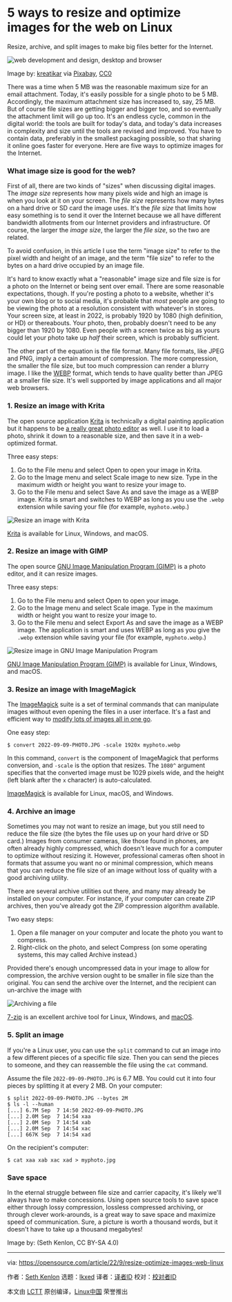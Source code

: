 [#]: subject: "5 ways to resize and optimize images for the web on Linux"
[#]: via: "https://opensource.com/article/22/9/resize-optimize-images-web-linux"
[#]: author: "Seth Kenlon https://opensource.com/users/seth"
[#]: collector: "lkxed"
[#]: translator: " "
[#]: reviewer: " "
[#]: publisher: " "
[#]: url: " "

5 ways to resize and optimize images for the web on Linux
======
Resize, archive, and split images to make big files better for the Internet.

![web development and design, desktop and browser][1]

Image by: [kreatikar][2] via [Pixabay][3], [CC0][4]

There was a time when 5 MB was the reasonable maximum size for an email attachment. Today, it's easily possible for a single photo to be 5 MB. Accordingly, the maximum attachment size has increased to, say, 25 MB. But of course file sizes are getting bigger and bigger too, and so eventually the attachment limit will go up too. It's an endless cycle, common in the digital world: the tools are built for today's data, and today's data increases in complexity and size until the tools are revised and improved. You have to contain data, preferably in the smallest packaging possible, so that sharing it online goes faster for everyone. Here are five ways to optimize images for the Internet.

### What image size is good for the web?

First of all, there are two kinds of "sizes" when discussing digital images. The *image size* represents how many pixels wide and high an image is when you look at it on your screen. The *file size* represents how many bytes on a hard drive or SD card the image uses. It's the *file size* that limits how easy something is to send it over the Internet because we all have different bandwidth allotments from our Internet providers and infrastructure. Of course, the larger the *image size*, the larger the *file size*, so the two are related.

To avoid confusion, in this article I use the term "image size" to refer to the pixel width and height of an image, and the term "file size" to refer to the bytes on a hard drive occupied by an image file.

It's hard to know exactly what a "reasonable" image size and file size is for a photo on the Internet or being sent over email. There are some reasonable expectations, though. If you're posting a photo to a website, whether it's your own blog or to social media, it's probable that *most* people are going to be viewing the photo at a resolution consistent with whatever's in stores. Your screen size, at least in 2022, is probably 1920 by 1080 (high definition, or HD) or thereabouts. Your photo, then, probably doesn't need to be any bigger than 1920 by 1080. Even people with a screen twice as big as yours could let your photo take up *half* their screen, which is probably sufficient.

The other part of the equation is the file format. Many file formats, like JPEG and PNG, imply a certain amount of compression. The more compression, the smaller the file size, but too much compression can render a blurry image. I like the [WEBP][5] format, which tends to have quality better than JPEG at a smaller file size. It's well supported by image applications and all major web browsers.

### 1. Resize an image with Krita

The open source application [Krita][6] is technically a digital painting application but it happens to be [a really great photo editor][7] as well. I use it to load a photo, shrink it down to a reasonable size, and then save it in a web-optimized format.

Three easy steps:

1. Go to the File menu and select Open to open your image in Krita.
2. Go to the Image menu and select Scale image to new size. Type in the maximum width or height you want to resize your image to.
3. Go to the File menu and select Save As and save the image as a WEBP image. Krita is smart and switches to WEBP as long as you use the `.webp` extension while saving your file (for example, `myphoto.webp`.)

![Resize an image with Krita][8]

[Krita][9] is available for Linux, Windows, and macOS.

### 2. Resize an image with GIMP

The open source [GNU Image Manipulation Program (GIMP)][10] is a photo editor, and it can resize images.

Three easy steps:

1. Go to the File menu and select Open to open your image.
2. Go to the Image menu and select Scale image. Type in the maximum width or height you want to resize your image to.
3. Go to the File menu and select Export As and save the image as a WEBP image. The application is smart and uses WEBP as long as you give the `.webp` extension while saving your file (for example, `myphoto.webp`.)

![Resize image in GNU Image Manipulation Program][11]

[GNU Image Manipulation Program (GIMP)][12] is available for Linux, Windows, and macOS.

### 3. Resize an image with ImageMagick

The [ImageMagick][13] suite is a set of terminal commands that can manipulate images without even opening the files in a user interface. It's a fast and efficient way to [modify lots of images all in one go][14].

One easy step:

```
$ convert 2022-09-09-PHOTO.JPG -scale 1920x myphoto.webp
```

In this command, `convert` is the component of ImageMagick that performs conversion, and `-scale` is the option that resizes. The `1080^` argument specifies that the converted image must be 1029 pixels wide, and the height (left blank after the `x` character) is auto-calculated.

[ImageMagick][15] is available for Linux, macOS, and Windows.

### 4. Archive an image

Sometimes you may not want to resize an image, but you still need to reduce the file size (the bytes the file uses up on your hard drive or SD card.) Images from consumer cameras, like those found in phones, are often already highly compressed, which doesn't leave much for a computer to optimize without resizing it. However, professional cameras often shoot in formats that assume you want no or minimal compression, which means that you can reduce the file size of an image without loss of quality with a good archiving utility.

There are several archive utilities out there, and many may already be installed on your computer. For instance, if your computer can create ZIP archives, then you've already got the ZIP compression algorithm available.

Two easy steps:

1. Open a file manager on your computer and locate the photo you want to compress.
2. Right-click on the photo, and select Compress (on some operating systems, this may called Archive instead.)

Provided there's enough uncompressed data in your image to allow for compression, the archive version ought to be smaller in file size than the original. You can send the archive over the Internet, and the recipient can un-archive the image with

![Archiving a file][16]

[7-zip][17] is an excellent archive tool for Linux, Windows, and [macOS][18].

### 5. Split an image

If you're a Linux user, you can use the `split` command to cut an image into a few different pieces of a specific file size. Then you can send the pieces to someone, and they can reassemble the file using the `cat` command.

Assume the file `2022-09-09-PHOTO.JPG` is 6.7 MB. You could cut it into four pieces by splitting it at every 2 MB. On your computer:

```
$ split 2022-09-09-PHOTO.JPG --bytes 2M
$ ls -l --human
[...] 6.7M Sep  7 14:50 2022-09-09-PHOTO.JPG
[...] 2.0M Sep  7 14:54 xaa
[...] 2.0M Sep  7 14:54 xab
[...] 2.0M Sep  7 14:54 xac
[...] 667K Sep  7 14:54 xad
```

On the recipient's computer:

```
$ cat xaa xab xac xad > myphoto.jpg
```

### Save space

In the eternal struggle between file size and carrier capacity, it's likely we'll always have to make concessions. Using open source tools to save space either through lossy compression, lossless compressed archiving, or through clever work-arounds, is a great way to save space and maximize speed of communication. Sure, a picture is worth a thousand words, but it doesn't have to take up a thousand megabytes!

Image by: (Seth Kenlon, CC BY-SA 4.0)

--------------------------------------------------------------------------------

via: https://opensource.com/article/22/9/resize-optimize-images-web-linux

作者：[Seth Kenlon][a]
选题：[lkxed][b]
译者：[译者ID](https://github.com/译者ID)
校对：[校对者ID](https://github.com/校对者ID)

本文由 [LCTT](https://github.com/LCTT/TranslateProject) 原创编译，[Linux中国](https://linux.cn/) 荣誉推出

[a]: https://opensource.com/users/seth
[b]: https://github.com/lkxed
[1]: https://opensource.com/sites/default/files/lead-images/web_browser_desktop_devlopment_design_system_computer.jpg
[2]: https://pixabay.com/en/users/kreatikar-8562930/
[3]: https://pixabay.com/en/webdesign-design-web-website-3411373/
[4]: https://pixabay.com/en/service/terms/#usage
[5]: https://opensource.com/article/20/4/webp-image-compression
[6]: http://krita.org
[7]: https://opensource.com/article/21/12/open-source-photo-editing-krita
[8]: https://opensource.com/sites/default/files/2022-09/krita-resize.webp
[9]: http://krita.org
[10]: http://gimp.org
[11]: https://opensource.com/sites/default/files/2022-09/gimp-resize.webp
[12]: http://gimp.org
[13]: https://imagemagick.org/
[14]: https://opensource.com/article/17/8/imagemagick
[15]: https://imagemagick.org/script/download.php
[16]: https://opensource.com/sites/default/files/2022-09/gnome-compress.webp
[17]: https://www.7-zip.org/download.html
[18]: https://formulae.brew.sh/formula/p7zip
